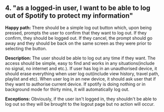 ## 4. "as a logged-in user, I want to be able to log out of Spotify to protect my information"

**Happy path:** There should be a simple log out button which, upon being pressed, prompts the user to confirm that they want to log out. If they confirm, they should be logged out. If they cancel, the prompt should go away and they should be back on the same screen as they were prior to selecting the button.

**Description:** The user should be able to log out any time if they want. The access should be simple, easy to find and works in any situations(include no signal, no internet and etc.). If user has log in an unauthorised device, it should erase everything when user log out(include view history, travel path, playlist and etc). When 
user log in an new device, it should ask user that if they want to authorise current device. If spotify is doing nothing or in background mode for thirty mins, it will automatically log out. 

**Exceptions:** Obviously, if the user isn't logged in, they shouldn't be able to log out so they will be brought to the logout page but no action will occur.
